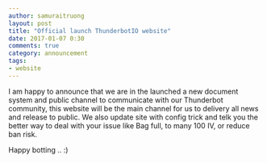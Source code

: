 ```yaml
---
author: samuraitruong
layout: post
title: "Official launch ThunderbotIO website"
date: 2017-01-07 0:30
comments: true
category: announcement
tags:
- website
---
```


I am happy to announce that we are in the launched a new document system and public channel to communicate with our Thunderbot community, this website will be the main channel for us to delivery all news and release to public. We also update site with config trick and telk you the better way to deal with your issue like Bag full, to many 100 IV, or reduce ban risk.



Happy botting .. :)
